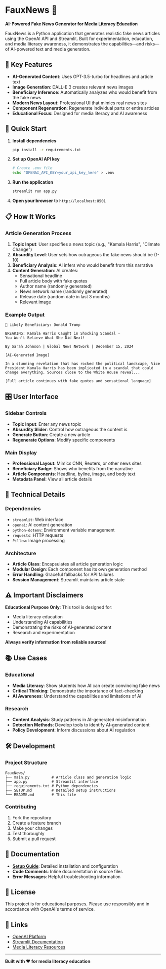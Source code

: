 # FauxNews 📰

**AI-Powered Fake News Generator for Media Literacy Education**

FauxNews is a Python application that generates realistic fake news articles using the OpenAI API and Streamlit. Built for experimentation, education, and media literacy awareness, it demonstrates the capabilities—and risks—of AI-powered text and media generation.

## 🎯 Key Features

- **AI-Generated Content**: Uses GPT-3.5-turbo for headlines and article text
- **Image Generation**: DALL-E 3 creates relevant news images
- **Beneficiary Inference**: Automatically analyzes who would benefit from the fake news
- **Modern News Layout**: Professional UI that mimics real news sites
- **Component Regeneration**: Regenerate individual parts or entire articles
- **Educational Focus**: Designed for media literacy and AI awareness

## 🚀 Quick Start

1. **Install dependencies**
   ```bash
   pip install -r requirements.txt
   ```

2. **Set up OpenAI API key**
   ```bash
   # Create .env file
   echo "OPENAI_API_KEY=your_api_key_here" > .env
   ```

3. **Run the application**
   ```bash
   streamlit run app.py
   ```

4. **Open your browser** to `http://localhost:8501`

## 📋 How It Works

### Article Generation Process

1. **Topic Input**: User specifies a news topic (e.g., "Kamala Harris", "Climate Change")
2. **Absurdity Level**: User sets how outrageous the fake news should be (1-10)
3. **Beneficiary Analysis**: AI infers who would benefit from this narrative
4. **Content Generation**: AI creates:
   - Sensational headline
   - Full article body with fake quotes
   - Author name (randomly generated)
   - News network name (randomly generated)
   - Release date (random date in last 3 months)
   - Relevant image

### Example Output

```
🎯 Likely Beneficiary: Donald Trump

BREAKING: Kamala Harris Caught in Shocking Scandal - 
You Won't Believe What She Did Next!

By Sarah Johnson | Global News Network | December 15, 2024

[AI-Generated Image]

In a stunning revelation that has rocked the political landscape, Vice President Kamala Harris has been implicated in a scandal that could change everything. Sources close to the White House reveal...

[Full article continues with fake quotes and sensational language]
```

## 🎛️ User Interface

### Sidebar Controls
- **Topic Input**: Enter any news topic
- **Absurdity Slider**: Control how outrageous the content is
- **Generate Button**: Create a new article
- **Regenerate Options**: Modify specific components

### Main Display
- **Professional Layout**: Mimics CNN, Reuters, or other news sites
- **Beneficiary Badge**: Shows who benefits from the narrative
- **Article Components**: Headline, byline, image, and body text
- **Metadata Panel**: View all article details

## 🔧 Technical Details

### Dependencies
- `streamlit`: Web interface
- `openai`: AI content generation
- `python-dotenv`: Environment variable management
- `requests`: HTTP requests
- `Pillow`: Image processing

### Architecture
- **Article Class**: Encapsulates all article generation logic
- **Modular Design**: Each component has its own generation method
- **Error Handling**: Graceful fallbacks for API failures
- **Session Management**: Streamlit maintains article state

## ⚠️ Important Disclaimers

**Educational Purpose Only**: This tool is designed for:
- Media literacy education
- Understanding AI capabilities
- Demonstrating the risks of AI-generated content
- Research and experimentation

**Always verify information from reliable sources!**

## 📚 Use Cases

### Educational
- **Media Literacy**: Show students how AI can create convincing fake news
- **Critical Thinking**: Demonstrate the importance of fact-checking
- **AI Awareness**: Understand the capabilities and limitations of AI

### Research
- **Content Analysis**: Study patterns in AI-generated misinformation
- **Detection Methods**: Develop tools to identify AI-generated content
- **Policy Development**: Inform discussions about AI regulation

## 🛠️ Development

### Project Structure
```
FauxNews/
├── main.py          # Article class and generation logic
├── app.py           # Streamlit interface
├── requirements.txt # Python dependencies
├── SETUP.md         # Detailed setup instructions
└── README.md        # This file
```

### Contributing
1. Fork the repository
2. Create a feature branch
3. Make your changes
4. Test thoroughly
5. Submit a pull request

## 📖 Documentation

- **[Setup Guide](SETUP.md)**: Detailed installation and configuration
- **Code Comments**: Inline documentation in source files
- **Error Messages**: Helpful troubleshooting information

## 🤝 License

This project is for educational purposes. Please use responsibly and in accordance with OpenAI's terms of service.

## 🔗 Links

- [OpenAI Platform](https://platform.openai.com/)
- [Streamlit Documentation](https://docs.streamlit.io/)
- [Media Literacy Resources](https://medialiteracynow.org/)

---

**Built with ❤️ for media literacy education**
